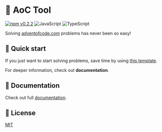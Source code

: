 # 🎄 AoC Tool

[![npm v0.2.2](https://img.shields.io/npm/v/aoct?color=orange)](https://www.npmjs.org/package/aoct)
![JavaScript](https://img.shields.io/badge/-JavaScript-yellow)
![TypeScript](https://img.shields.io/badge/-TypeScript-blue)

Solving [adventofcode.com](https://adventofcode.com) problems has never been so easy!

## 🚀 Quick start

If you just want to start solving problems, save time by using [this template](https://github.com/mariofdezzz/aoc-node-starter).

For deeper information, check out **documentation**. 

## 📝 Documentation

Check out full [documentation](https://mariofdezzz.github.io/aoct/). 

## 📜 License

[MIT](https://choosealicense.com/licenses/mit/)
